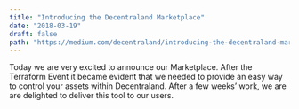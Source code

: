 ```yaml
---
title: "Introducing the Decentraland Marketplace"
date: "2018-03-19"
draft: false
path: "https://medium.com/decentraland/introducing-the-decentraland-marketplace-d8b4c7d509f8"
---
```


Today we are very excited to announce our Marketplace. After the Terraform Event it became evident that we needed to provide an easy way to control your assets within Decentraland. After a few weeks’ work, we are are delighted to deliver this tool to our users.
